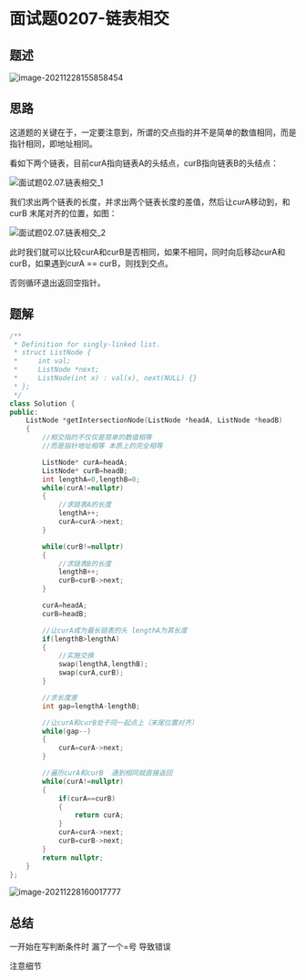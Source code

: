 # 面试题0207-链表相交

## 题述

![image-20211228155858454](https://happygoing.oss-cn-beijing.aliyuncs.com/img/image-20211228155858454.png)

## 思路

​	这道题的关键在于，一定要注意到，所谓的交点指的并不是简单的数值相同，而是指针相同，即地址相同。

看如下两个链表，目前curA指向链表A的头结点，curB指向链表B的头结点：

![面试题02.07.链表相交_1](https://code-thinking.cdn.bcebos.com/pics/%E9%9D%A2%E8%AF%95%E9%A2%9802.07.%E9%93%BE%E8%A1%A8%E7%9B%B8%E4%BA%A4_1.png)

我们求出两个链表的长度，并求出两个链表长度的差值，然后让curA移动到，和curB 末尾对齐的位置，如图：

![面试题02.07.链表相交_2](https://code-thinking.cdn.bcebos.com/pics/%E9%9D%A2%E8%AF%95%E9%A2%9802.07.%E9%93%BE%E8%A1%A8%E7%9B%B8%E4%BA%A4_2.png)

此时我们就可以比较curA和curB是否相同，如果不相同，同时向后移动curA和curB，如果遇到curA == curB，则找到交点。

否则循环退出返回空指针。

## 题解

```C++
/**
 * Definition for singly-linked list.
 * struct ListNode {
 *     int val;
 *     ListNode *next;
 *     ListNode(int x) : val(x), next(NULL) {}
 * };
 */
class Solution {
public:
    ListNode *getIntersectionNode(ListNode *headA, ListNode *headB) 
    {
        //相交指的不仅仅是简单的数值相等
        //而是指针地址相等 本质上的完全相等

        ListNode* curA=headA;
        ListNode* curB=headB;
        int lengthA=0,lengthB=0;
        while(curA!=nullptr)
        {
            //求链表A的长度
            lengthA++;
            curA=curA->next;
        }

        while(curB!=nullptr)
        {
            //求链表B的长度
            lengthB++;
            curB=curB->next;
        }

        curA=headA;
        curB=headB;

        //让curA成为最长链表的头 lengthA为其长度
        if(lengthB>lengthA)
        {
            //实施交换
            swap(lengthA,lengthB);
            swap(curA,curB);
        }

        //求长度差
        int gap=lengthA-lengthB;

        //让curA和curB处于同一起点上（末尾位置对齐）
        while(gap--)
        {
            curA=curA->next;
        }

        //遍历curA和curB  遇到相同就直接返回
        while(curA!=nullptr)
        {
            if(curA==curB)
            {
                return curA;
            }
            curA=curA->next;
            curB=curB->next;
        }
        return nullptr;
    }
};
```

![image-20211228160017777](https://happygoing.oss-cn-beijing.aliyuncs.com/img/image-20211228160017777.png)

## 总结

一开始在写判断条件时 漏了一个=号 导致错误

注意细节